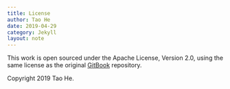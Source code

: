 ```yaml
---
title: License
author: Tao He
date: 2019-04-29
category: Jekyll
layout: note
---
```


This work is open sourced under the Apache License, Version 2.0, using the
same license as the original [GitBook](https://github.com/GitbookIO/gitbook) repository.

Copyright 2019 Tao He.
